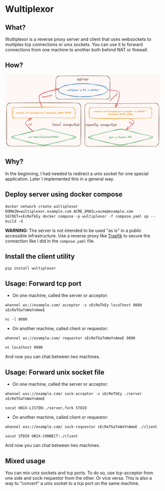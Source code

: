# Wultiplexor

## What?

Wultiplexor is a reverse proxy server and client that uses websockets to multiplex tcp connections or unix sockets.
You can use it to forward connections from one machine to another both behind NAT or firewall.

## How?

<picture>
  <img alt="Diagram" src="diagram.png">
</picture>

## Why?

In the beginning, I had needed to redirect a unix socket for one special application. 
Later I implemented this in a general way.

## Deploy server using docker compose

```shell
docker network create wultiplexor
DOMAIN=wultiplexor.example.com ACME_EMAIL=acme@example.com SECRET=sEcReTkEy docker compose -p wultiplexor -f compose.yaml up --build -d
```

**WARNING:** The server is not intended to be used "as is" in a public accessible infrastructure. 
Use a reverse proxy like [Traefik](https://github.com/traefik/traefik) to secure the connection like I did in the `compose.yaml` file.

## Install the client utility

```shell
pip install wultiplexor
```

## Usage: Forward tcp port

- On one machine, called the server or acceptor:

```shell
whannel ws://example.com/ acceptor -s sEcReTkEy localhost 8080 sEcReTGaTeWaYnAmeE
```

```shell
nc -l 8080
```

- On another machine, called client or requestor:

```shell
whannel ws://example.com/ requestor sEcReTGaTeWaYnAmeE 9090
```

```shell
nc localhost 9090
```

And now you can chat between two machines.

## Usage: Forward unix socket file

- On one machine, called the server or acceptor:

```shell
whannel wss://example.com/ sock-acceptor -s sEcReTkEy ./server sEcReTGaTeWaYnAmeE
```

```shell
socat UNIX-LISTEN:./server,fork STDIO
```

- On another machine, called client or requestor:

```shell
whannel wss://example.com/ sock-requestor sEcReTGaTeWaYnAmeE ./client
```

```shell
socat STDIO UNIX-CONNECT:./client
```

And now you can chat between two machines.

## Mixed usage

You can mix unix sockets and tcp ports. To do so, use tcp-acceptor from one side and sock-requestor from the other. 
Or vice versa. This is also a way to "convert" a unix socket to a tcp port on the same machine.
